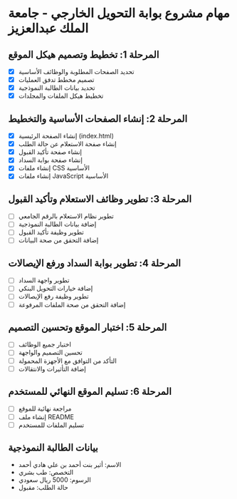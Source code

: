 # مهام مشروع بوابة التحويل الخارجي - جامعة الملك عبدالعزيز

## المرحلة 1: تخطيط وتصميم هيكل الموقع
- [x] تحديد الصفحات المطلوبة والوظائف الأساسية
- [x] تصميم مخطط تدفق العمليات
- [x] تحديد بيانات الطالبة النموذجية
- [x] تخطيط هيكل الملفات والمجلدات

## المرحلة 2: إنشاء الصفحات الأساسية والتخطيط
- [x] إنشاء الصفحة الرئيسية (index.html)
- [x] إنشاء صفحة الاستعلام عن حالة الطلب
- [x] إنشاء صفحة تأكيد القبول
- [x] إنشاء صفحة بوابة السداد
- [x] إنشاء ملفات CSS الأساسية
- [x] إنشاء ملفات JavaScript الأساسية

## المرحلة 3: تطوير وظائف الاستعلام وتأكيد القبول
- [ ] تطوير نظام الاستعلام بالرقم الجامعي
- [ ] إضافة بيانات الطالبة النموذجية
- [ ] تطوير وظيفة تأكيد القبول
- [ ] إضافة التحقق من صحة البيانات

## المرحلة 4: تطوير بوابة السداد ورفع الإيصالات
- [ ] تطوير واجهة السداد
- [ ] إضافة خيارات التحويل البنكي
- [ ] تطوير وظيفة رفع الإيصالات
- [ ] إضافة التحقق من صحة الملفات المرفوعة

## المرحلة 5: اختبار الموقع وتحسين التصميم
- [ ] اختبار جميع الوظائف
- [ ] تحسين التصميم والواجهة
- [ ] التأكد من التوافق مع الأجهزة المحمولة
- [ ] إضافة التأثيرات والانتقالات

## المرحلة 6: تسليم الموقع النهائي للمستخدم
- [ ] مراجعة نهائية للموقع
- [ ] إنشاء ملف README
- [ ] تسليم الملفات للمستخدم

## بيانات الطالبة النموذجية
- الاسم: أثير بنت أحمد بن علي هادي أحمد
- التخصص: طب بشري
- الرسوم: 5000 ريال سعودي
- حالة الطلب: مقبول

